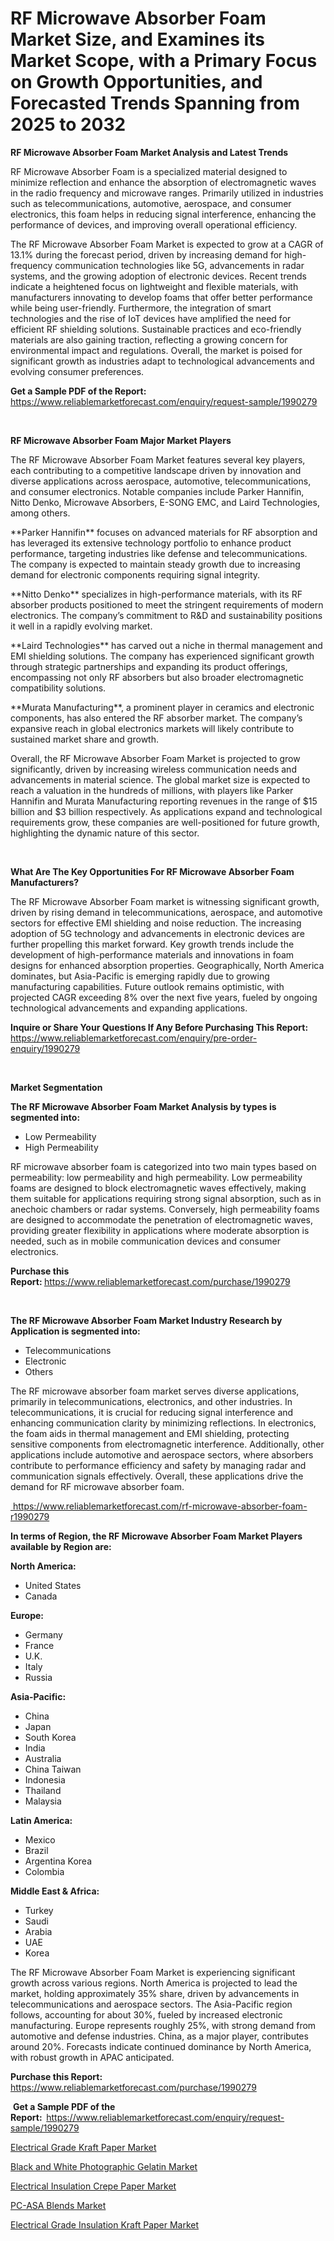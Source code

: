 <p><h1>RF Microwave Absorber Foam Market Size, and Examines its Market Scope, with a Primary Focus on Growth Opportunities, and Forecasted Trends Spanning from 2025 to 2032</h1></p><p><strong>RF Microwave Absorber Foam Market Analysis and Latest Trends</strong></p>
<p><p>RF Microwave Absorber Foam is a specialized material designed to minimize reflection and enhance the absorption of electromagnetic waves in the radio frequency and microwave ranges. Primarily utilized in industries such as telecommunications, automotive, aerospace, and consumer electronics, this foam helps in reducing signal interference, enhancing the performance of devices, and improving overall operational efficiency.</p><p>The RF Microwave Absorber Foam Market is expected to grow at a CAGR of 13.1% during the forecast period, driven by increasing demand for high-frequency communication technologies like 5G, advancements in radar systems, and the growing adoption of electronic devices. Recent trends indicate a heightened focus on lightweight and flexible materials, with manufacturers innovating to develop foams that offer better performance while being user-friendly. Furthermore, the integration of smart technologies and the rise of IoT devices have amplified the need for efficient RF shielding solutions. Sustainable practices and eco-friendly materials are also gaining traction, reflecting a growing concern for environmental impact and regulations. Overall, the market is poised for significant growth as industries adapt to technological advancements and evolving consumer preferences.</p></p>
<p><strong>Get a Sample PDF of the Report:&nbsp;</strong> <a href="https://www.reliablemarketforecast.com/enquiry/request-sample/1990279?utm_campaign=1885&utm_medium=2&utm_source=Github&utm_content=ia&utm_term=03042025&utm_id=rf-microwave-absorber-foam">https://www.reliablemarketforecast.com/enquiry/request-sample/1990279</a></p>
<p>&nbsp;</p>
<p><strong>RF Microwave Absorber Foam Major Market Players</strong></p>
<p><p>The RF Microwave Absorber Foam Market features several key players, each contributing to a competitive landscape driven by innovation and diverse applications across aerospace, automotive, telecommunications, and consumer electronics. Notable companies include Parker Hannifin, Nitto Denko, Microwave Absorbers, E-SONG EMC, and Laird Technologies, among others.</p><p>**Parker Hannifin** focuses on advanced materials for RF absorption and has leveraged its extensive technology portfolio to enhance product performance, targeting industries like defense and telecommunications. The company is expected to maintain steady growth due to increasing demand for electronic components requiring signal integrity.</p><p>**Nitto Denko** specializes in high-performance materials, with its RF absorber products positioned to meet the stringent requirements of modern electronics. The company’s commitment to R&D and sustainability positions it well in a rapidly evolving market.</p><p>**Laird Technologies** has carved out a niche in thermal management and EMI shielding solutions. The company has experienced significant growth through strategic partnerships and expanding its product offerings, encompassing not only RF absorbers but also broader electromagnetic compatibility solutions.</p><p>**Murata Manufacturing**, a prominent player in ceramics and electronic components, has also entered the RF absorber market. The company’s expansive reach in global electronics markets will likely contribute to sustained market share and growth.</p><p>Overall, the RF Microwave Absorber Foam Market is projected to grow significantly, driven by increasing wireless communication needs and advancements in material science. The global market size is expected to reach a valuation in the hundreds of millions, with players like Parker Hannifin and Murata Manufacturing reporting revenues in the range of $15 billion and $3 billion respectively. As applications expand and technological requirements grow, these companies are well-positioned for future growth, highlighting the dynamic nature of this sector.</p></p>
<p>&nbsp;</p>
<p><strong>What Are The Key Opportunities For RF Microwave Absorber Foam Manufacturers?</strong></p>
<p><p>The RF Microwave Absorber Foam market is witnessing significant growth, driven by rising demand in telecommunications, aerospace, and automotive sectors for effective EMI shielding and noise reduction. The increasing adoption of 5G technology and advancements in electronic devices are further propelling this market forward. Key growth trends include the development of high-performance materials and innovations in foam designs for enhanced absorption properties. Geographically, North America dominates, but Asia-Pacific is emerging rapidly due to growing manufacturing capabilities. Future outlook remains optimistic, with projected CAGR exceeding 8% over the next five years, fueled by ongoing technological advancements and expanding applications.</p></p>
<p><strong>Inquire or Share Your Questions If Any Before Purchasing This Report:</strong> <a href="https://www.reliablemarketforecast.com/enquiry/pre-order-enquiry/1990279?utm_campaign=1885&utm_medium=2&utm_source=Github&utm_content=ia&utm_term=03042025&utm_id=rf-microwave-absorber-foam">https://www.reliablemarketforecast.com/enquiry/pre-order-enquiry/1990279</a></p>
<p>&nbsp;</p>
<p><strong>Market Segmentation</strong></p>
<p><strong>The RF Microwave Absorber Foam Market Analysis by types is segmented into:</strong></p>
<p><ul><li>Low Permeability</li><li>High Permeability</li></ul></p>
<p><p>RF microwave absorber foam is categorized into two main types based on permeability: low permeability and high permeability. Low permeability foams are designed to block electromagnetic waves effectively, making them suitable for applications requiring strong signal absorption, such as in anechoic chambers or radar systems. Conversely, high permeability foams are designed to accommodate the penetration of electromagnetic waves, providing greater flexibility in applications where moderate absorption is needed, such as in mobile communication devices and consumer electronics.</p></p>
<p><strong>Purchase this Report:&nbsp;</strong><a href="https://www.reliablemarketforecast.com/purchase/1990279?utm_campaign=1885&utm_medium=2&utm_source=Github&utm_content=ia&utm_term=03042025&utm_id=rf-microwave-absorber-foam">https://www.reliablemarketforecast.com/purchase/1990279</a></p>
<p>&nbsp;</p>
<p><strong>The RF Microwave Absorber Foam Market Industry Research by Application is segmented into:</strong></p>
<p><ul><li>Telecommunications</li><li>Electronic</li><li>Others</li></ul></p>
<p><p>The RF microwave absorber foam market serves diverse applications, primarily in telecommunications, electronics, and other industries. In telecommunications, it is crucial for reducing signal interference and enhancing communication clarity by minimizing reflections. In electronics, the foam aids in thermal management and EMI shielding, protecting sensitive components from electromagnetic interference. Additionally, other applications include automotive and aerospace sectors, where absorbers contribute to performance efficiency and safety by managing radar and communication signals effectively. Overall, these applications drive the demand for RF microwave absorber foam.</p></p>
<p><a href="https://www.reliablemarketforecast.com/rf-microwave-absorber-foam-r1990279?utm_campaign=1885&utm_medium=2&utm_source=Github&utm_content=ia&utm_term=03042025&utm_id=rf-microwave-absorber-foam">&nbsp;https://www.reliablemarketforecast.com/rf-microwave-absorber-foam-r1990279</a></p>
<p><strong>In terms of Region, the RF Microwave Absorber Foam Market Players available by Region are:</strong></p>
<p>
    <p> <strong> North America: </strong>
        <ul>
            <li>United States</li>
            <li>Canada</li>
        </ul>
        </p> 
    <p> <strong> Europe: </strong>
        <ul>
            <li>Germany</li>
            <li>France</li>
            <li>U.K.</li>
            <li>Italy</li>
            <li>Russia</li>
        </ul>
        </p> 
    <p> <strong> Asia-Pacific: </strong>
        <ul>
            <li>China</li>
            <li>Japan</li>
            <li>South Korea</li>
            <li>India</li>
            <li>Australia</li>
            <li>China Taiwan</li>
            <li>Indonesia</li>
            <li>Thailand</li>
            <li>Malaysia</li>
        </ul>
        </p> 
    <p> <strong> Latin America: </strong>
        <ul>
            <li>Mexico</li>
            <li>Brazil</li>
            <li>Argentina Korea</li>
            <li>Colombia</li>
        </ul>
        </p> 
    <p> <strong> Middle East & Africa: </strong>
        <ul>
            <li>Turkey</li>
            <li>Saudi</li>
            <li>Arabia</li>
            <li>UAE</li>
            <li>Korea</li>
        </ul>
    </p>
    </p>
<p><p>The RF Microwave Absorber Foam Market is experiencing significant growth across various regions. North America is projected to lead the market, holding approximately 35% share, driven by advancements in telecommunications and aerospace sectors. The Asia-Pacific region follows, accounting for about 30%, fueled by increased electronic manufacturing. Europe represents roughly 25%, with strong demand from automotive and defense industries. China, as a major player, contributes around 20%. Forecasts indicate continued dominance by North America, with robust growth in APAC anticipated.</p></p>
<p><strong>Purchase this Report: </strong><a href="https://www.reliablemarketforecast.com/purchase/1990279?utm_campaign=1885&utm_medium=2&utm_source=Github&utm_content=ia&utm_term=03042025&utm_id=rf-microwave-absorber-foam">https://www.reliablemarketforecast.com/purchase/1990279</a></p>
<p>&nbsp;<strong>Get a Sample PDF of the Report:&nbsp;&nbsp;</strong><a href="https://www.reliablemarketforecast.com/enquiry/request-sample/1990279?utm_campaign=1885&utm_medium=2&utm_source=Github&utm_content=ia&utm_term=03042025&utm_id=rf-microwave-absorber-foam">https://www.reliablemarketforecast.com/enquiry/request-sample/1990279</a></p>
<p><strong></strong></p>
<p><p><a href="https://github.com/drevertevell/Market-Research-Report-List-1/blob/main/electrical-grade-kraft-paper-market.md?utm_campaign=1885&utm_medium=2&utm_source=Github&utm_content=ia&utm_term=03042025&utm_id=rf-microwave-absorber-foam">Electrical Grade Kraft Paper Market</a></p><p><a href="https://github.com/duskodazzi34/Market-Research-Report-List-1/blob/main/black-and-white-photographic-gelatin-market.md?utm_campaign=1885&utm_medium=2&utm_source=Github&utm_content=ia&utm_term=03042025&utm_id=rf-microwave-absorber-foam">Black and White Photographic Gelatin Market</a></p><p><a href="https://github.com/ienamoun/Market-Research-Report-List-1/blob/main/electrical-insulation-crepe-paper-market.md?utm_campaign=1885&utm_medium=2&utm_source=Github&utm_content=ia&utm_term=03042025&utm_id=rf-microwave-absorber-foam">Electrical Insulation Crepe Paper Market</a></p><p><a href="https://github.com/jolashta/Market-Research-Report-List-1/blob/main/pc-asa-blends-market.md?utm_campaign=1885&utm_medium=2&utm_source=Github&utm_content=ia&utm_term=03042025&utm_id=rf-microwave-absorber-foam">PC-ASA Blends Market</a></p><p><a href="https://github.com/elhibacajka/Market-Research-Report-List-1/blob/main/electrical-grade-insulation-kraft-paper-market.md?utm_campaign=1885&utm_medium=2&utm_source=Github&utm_content=ia&utm_term=03042025&utm_id=rf-microwave-absorber-foam">Electrical Grade Insulation Kraft Paper Market</a></p></p>